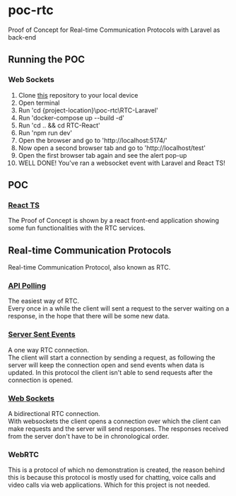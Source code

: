 # poc-rtc
Proof of Concept for Real-time Communication Protocols with Laravel as back-end

## Running the POC
### Web Sockets
1) Clone <a href="https://github.com/Bash-04/poc-rtc">this</a> repository to your local device
2) Open terminal
3) Run 'cd {project-location}\poc-rtc\RTC-Laravel'
4) Run 'docker-compose up --build -d'
5) Run 'cd .. && cd RTC-React'
6) Run 'npm run dev'
7) Open the browser and go to 'http://localhost:5174/'
8) Now open a second browser tab and go to 'http://localhost/test'
9) Open the first browser tab again and see the alert pop-up
10) WELL DONE! You've ran a websocket event with Laravel and React TS!

## POC
### <a href="./RTC-React/">React TS</a>
The Proof of Concept is shown by a react front-end application showing some fun functionalities with the RTC services. 

## Real-time Communication Protocols
Real-time Communication Protocol, also known as RTC.
### <a href="./RTC-laravel/">API Polling</a>
The easiest way of RTC. 
<br>
Every once in a while the client will sent a request to the server waiting on a response, in the hope that there will be some new data. 

### <a href="./RTC-laravel/">Server Sent Events</a>
A one way RTC connection. 
<br>
The client will start a connection by sending a request, as following the server will keep the connection open and send events when data is updated. In this protocol the client isn't able to send requests after the connection is opened.

### <a href="./RTC-laravel/">Web Sockets</a>
A bidirectional RTC connection.
<br>
With websockets the client opens a connection over which the client can make requests and the server will send responses. The responses received from the server don't have to be in chronological order. 

### WebRTC
This is a protocol of which no demonstration is created, the reason behind this is because this protocol is mostly used for chatting, voice calls and video calls via web applications. Which for this project is not needed.
